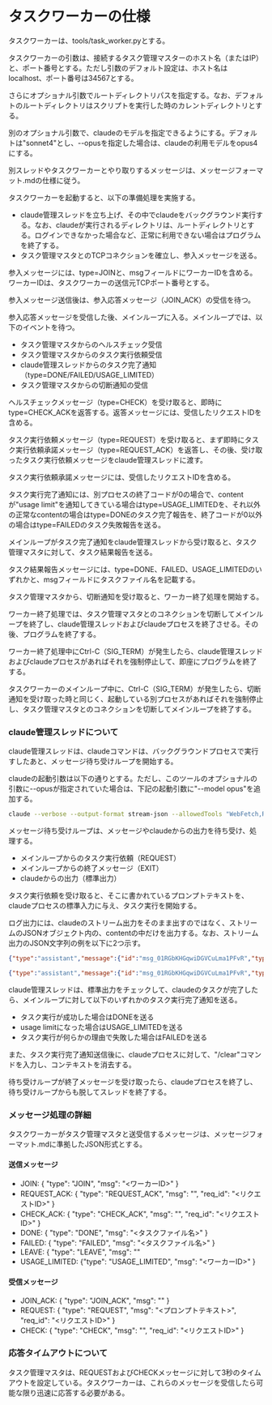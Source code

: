 # タスクワーカーの仕様

タスクワーカーは、tools/task_worker.pyとする。

タスクワーカーの引数は、接続するタスク管理マスターのホスト名（またはIP）と、ポート番号とする。ただし引数のデフォルト設定は、ホスト名はlocalhost、ポート番号は34567とする。

さらにオプショナル引数でルートディレクトリパスを指定する。なお、デフォルトのルートディレクトリはスクリプトを実行した時のカレントディレクトリとする。

別のオプショナル引数で、claudeのモデルを指定できるようにする。デフォルトは"sonnet4"とし、--opusを指定した場合は、claudeの利用モデルをopus4にする。



別スレッドやタスクワーカーとやり取りするメッセージは、メッセージフォーマット.mdの仕様に従う。

タスクワーカーを起動すると、以下の準備処理を実施する。

* claude管理スレッドを立ち上げ、その中でclaudeをバックグラウンド実行する。なお、claudeが実行されるディレクトリは、ルートディレクトリとする。ログインできなかった場合など、正常に利用できない場合はプログラムを終了する。
* タスク管理マスタとのTCPコネクションを確立し、参入メッセージを送る。

参入メッセージには、type=JOINと、msgフィールドにワーカーIDを含める。ワーカーIDは、タスクワーカーの送信元TCPポート番号とする。

参入メッセージ送信後は、参入応答メッセージ（JOIN_ACK）の受信を待つ。



参入応答メッセージを受信した後、メインループに入る。メインループでは、以下のイベントを待つ。

* タスク管理マスタからのヘルスチェック受信
* タスク管理マスタからのタスク実行依頼受信
* claude管理スレッドからのタスク完了通知（type=DONE/FAILED/USAGE_LIMITED）
* タスク管理マスタからの切断通知の受信



ヘルスチェックメッセージ（type=CHECK）を受け取ると、即時にtype=CHECK_ACKを返答する。返答メッセージには、受信したリクエストIDを含める。

タスク実行依頼メッセージ（type=REQUEST）を受け取ると、まず即時にタスク実行依頼承諾メッセージ（type=REQUEST_ACK）を返答し、その後、受け取ったタスク実行依頼メッセージをclaude管理スレッドに渡す。

タスク実行依頼承諾メッセージには、受信したリクエストIDを含める。

タスク実行完了通知には、別プロセスの終了コードが0の場合で、contentが"usage limit"を通知してきている場合はtype=USAGE_LIMITEDを、それ以外の正常なcontentの場合はtype=DONEのタスク完了報告を、終了コードが0以外の場合はtype=FAILEDのタスク失敗報告を送る。



メインループがタスク完了通知をclaude管理スレッドから受け取ると、タスク管理マスタに対して、タスク結果報告を送る。

タスク結果報告メッセージには、type=DONE、FAILED、USAGE_LIMITEDのいずれかと、msgフィールドにタスクファイル名を記載する。



タスク管理マスタから、切断通知を受け取ると、ワーカー終了処理を開始する。

ワーカー終了処理では、タスク管理マスタとのコネクションを切断してメインループを終了し、claude管理スレッドおよびclaudeプロセスを終了させる。その後、プログラムを終了する。

ワーカー終了処理中にCtrl-C（SIG_TERM）が発生したら、claude管理スレッドおよびclaudeプロセスがあればそれを強制停止して、即座にプログラムを終了する。



タスクワーカーのメインループ中に、Ctrl-C（SIG_TERM）が発生したら、切断通知を受け取った時と同じく、起動している別プロセスがあればそれを強制停止し、タスク管理マスタとのコネクションを切断してメインループを終了する。



### claude管理スレッドについて

claude管理スレッドは、claudeコマンドは、バックグラウンドプロセスで実行すしたあと、メッセージ待ち受けループを開始する。

claudeの起動引数は以下の通りとする。ただし、このツールのオプショナルの引数に--opusが指定されていた場合は、下記の起動引数に"--model opus"を追加する。

```bash
claude --verbose --output-format stream-json --allowedTools "WebFetch,Read,Write,Bash"
```

メッセージ待ち受けループは、メッセージやclaudeからの出力を待ち受け、処理する。

* メインループからのタスク実行依頼（REQUEST）
* メインループからの終了メッセージ（EXIT）
* claudeからの出力（標準出力）



タスク実行依頼を受け取ると、そこに書かれているプロンプトテキストを、claudeプロセスの標準入力に与え、タスク実行を開始する。

ログ出力には、claudeのストリーム出力をそのまま出すのではなく、ストリームのJSONオブジェクト内の、contentの中だけを出力する。なお、ストリーム出力のJSON文字列の例を以下に2つ示す。

```json
{"type":"assistant","message":{"id":"msg_01RGbKHGqwiDGVCuLma1PFvR","type":"message","role":"assistant","model":"claude-sonnet-4-20250514","content":[{"type":"tool_use","id":"toolu_01R3EoMLA52Cr4eYBia2HBLS","name":"TodoWrite","input":{"todos":[{"id":"task_1","content":"作業ディレクトリ(/work)に移動し、results/ディレクトリの存在確認・作成","status":"pending","priority":"high"},{"id":"task_2","content":"https://matchsupport.zettant.com のページにアクセスしてコンテンツを取得","status":"pending","priority":"high"},{"id":"task_3","content":"取得したコンテンツを要約してマークダウン形式でファイル出力","status":"pending","priority":"high"}]}}],"stop_reason":null,"stop_sequence":null,"usage":{"input_tokens":4,"cache_creation_input_tokens":14226,"cache_read_input_tokens":0,"output_tokens":2,"service_tier":"standard"}},"parent_tool_use_id":null,"session_id":"6119c970-bad7-492d-90b7-f02fae663c09"}
```

```json
{"type":"assistant","message":{"id":"msg_01RGbKHGqwiDGVCuLma1PFvR","type":"message","role":"assistant","model":"claude-sonnet-4-20250514","content":[{"type":"text","text":"承知いたしました。URLリストから担当のURLにアクセスして、ページの要約をresults/ディレクトリにマークダウン形式で出力する作業を実行いたします。\n\nまず、作業を整理するためにTodoリストを作成します。"}],"stop_reason":null,"stop_sequence":null,"usage":{"input_tokens":4,"cache_creation_input_tokens":14226,"cache_read_input_tokens":0,"output_tokens":2,"service_tier":"standard"}},"parent_tool_use_id":null,"session_id":"6119c970-bad7-492d-90b7-f02fae663c09"}
```



claude管理スレッドは、標準出力をチェックして、claudeのタスクが完了したら、メインループに対して以下のいずれかのタスク実行完了通知を送る。

* タスク実行が成功した場合はDONEを送る
* usage limitになった場合はUSAGE_LIMITEDを送る
* タスク実行が何らかの理由で失敗した場合はFAILEDを送る

また、タスク実行完了通知送信後に、claudeプロセスに対して、"/clear"コマンドを入力し、コンテキストを消去する。



待ち受けループが終了メッセージを受け取ったら、claudeプロセスを終了し、待ち受けループからも脱してスレッドを終了する。




### メッセージ処理の詳細

タスクワーカーがタスク管理マスタと送受信するメッセージは、メッセージフォーマット.mdに準拠したJSON形式とする。

#### 送信メッセージ
- JOIN: { "type": "JOIN", "msg": "<ワーカーID>" }
- REQUEST_ACK: { "type": "REQUEST_ACK", "msg": "", "req_id": "<リクエストID>" }
- CHECK_ACK: { "type": "CHECK_ACK", "msg": "", "req_id": "<リクエストID>" }
- DONE: { "type": "DONE", "msg": "<タスクファイル名>" }
- FAILED: { "type": "FAILED", "msg": "<タスクファイル名>" }
- LEAVE: { "type": "LEAVE", "msg": "" 
- USAGE_LIMITED: {"type": "USAGE_LIMITED", "msg": "<ワーカーID>" }

#### 受信メッセージ
- JOIN_ACK: { "type": "JOIN_ACK", "msg": "" }
- REQUEST: { "type": "REQUEST", "msg": "<プロンプトテキスト>", "req_id": "<リクエストID>" }
- CHECK: { "type": "CHECK", "msg": "", "req_id": "<リクエストID>" }

### 応答タイムアウトについて

タスク管理マスタは、REQUESTおよびCHECKメッセージに対して3秒のタイムアウトを設定している。タスクワーカーは、これらのメッセージを受信したら可能な限り迅速に応答する必要がある。


